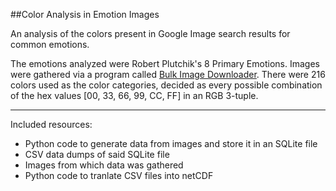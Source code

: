 ##Color Analysis in Emotion Images

An analysis of the colors present in Google Image search results for common emotions.

The emotions analyzed were Robert Plutchik's 8 Primary Emotions. 
Images were gathered via a program called [Bulk Image Downloader](http://bulkimagedownloader.com/).
There were 216 colors used as the color categories, decided as every possible combination of the hex values [00, 33, 66, 99, CC, FF] in an RGB 3-tuple.

---

Included resources:

* Python code to generate data from images and store it in an SQLite file
* CSV data dumps of said SQLite file
* Images from which data was gathered
* Python code to tranlate CSV files into netCDF